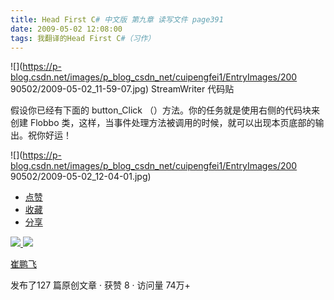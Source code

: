 ```yaml
---
title: Head First C# 中文版 第九章 读写文件 page391
date: 2009-05-02 12:08:00
tags: 我翻译的Head First C#（习作）
---
```

![](https://p-blog.csdn.net/images/p_blog_csdn_net/cuipengfei1/EntryImages/200
90502/2009-05-02_11-59-07.jpg) StreamWriter  代码贴

  

假设你已经有下面的  button_Click  （）方法。你的任务就是使用右侧的代码块来创建  Flobbo
类，这样，当事件处理方法被调用的时候，就可以出现本页底部的输出。祝你好运！

  

![](https://p-blog.csdn.net/images/p_blog_csdn_net/cuipengfei1/EntryImages/200
90502/2009-05-02_12-04-01.jpg)

  * [ 点赞  ](javascript:;)
  * [ 收藏  ](javascript:;)
  * [ 分享 ](javascript:;)

[ ![](https://profile.csdnimg.cn/5/2/5/3_cuipengfei1)
![](https://g.csdnimg.cn/static/user-reg-year/1x/11.png)
](https://blog.csdn.net/cuipengfei1)

[ 崔鹏飞 ](https://blog.csdn.net/cuipengfei1)

发布了127 篇原创文章  ·  获赞 8  ·  访问量 74万+


